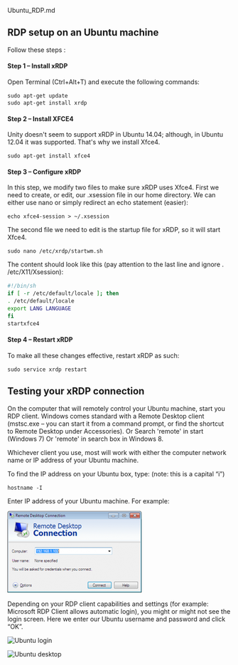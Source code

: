 Ubuntu_RDP.md

## RDP setup on an Ubuntu machine

Follow these steps :

#### Step 1 – Install xRDP
Open Terminal (Ctrl+Alt+T) and execute the following commands:
```
sudo apt-get update
sudo apt-get install xrdp
```

#### Step 2 – Install XFCE4
Unity doesn't seem to support xRDP in Ubuntu 14.04; although, in Ubuntu 12.04 it was supported. That's why we install Xfce4.
```
sudo apt-get install xfce4
```

#### Step 3 – Configure xRDP
In this step, we modify two files to make sure xRDP uses Xfce4. First we need to create, or edit, our .xsession file in our
home directory. We can either use nano or simply redirect an echo statement (easier):
```
echo xfce4-session > ~/.xsession
```

The second file we need to edit is the startup file for xRDP, so it will start Xfce4.
```
sudo nano /etc/xrdp/startwm.sh
```

The content should look like this (pay attention to the last line and ignore . /etc/X11/Xsession):
```sh
#!/bin/sh
if [ -r /etc/default/locale ]; then
. /etc/default/locale
export LANG LANGUAGE
fi
startxfce4
```

#### Step 4 – Restart xRDP
To make all these changes effective, restart xRDP as such:
```
sudo service xrdp restart
```

## Testing your xRDP connection

On the computer that will remotely control your Ubuntu machine, start you RDP client. Windows comes standard with a
Remote Desktop client (mstsc.exe – you can start it from a command prompt, or find the shortcut to Remote Desktop
under Accessories). Or Search &#39;remote&#39; in start (Windows 7) Or &#39;remote&#39; in search box in Windows 8.

Whichever client you use, most will work with either the computer network name or IP address of your Ubuntu
machine.

To find the IP address on your Ubuntu box, type: (note: this is a capital “i”)
``` 
hostname -I
```
Enter IP address of your Ubuntu machine. For example:

![Remote Desktop](/assets/image.png)

Depending on your RDP client capabilities and settings (for example: Microsoft RDP Client allows automatic login), you
might or might not see the login screen. Here we enter our Ubuntu username and password and click “OK”.

![Ubuntu login]()

![Ubuntu desktop]()
